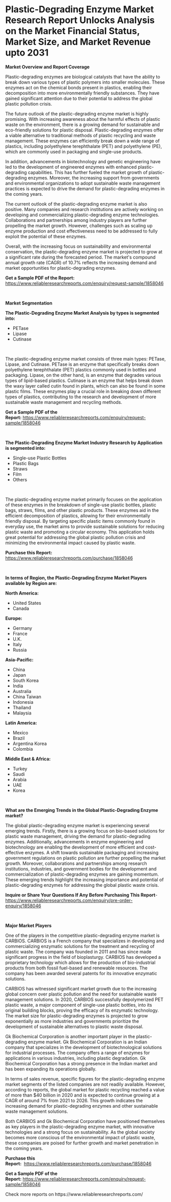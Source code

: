 <p><h1>Plastic-Degrading Enzyme Market Research Report Unlocks Analysis on the Market Financial Status, Market Size, and Market Revenue upto 2031</h1></p><p><strong>Market Overview and Report Coverage</strong></p>
<p><p>Plastic-degrading enzymes are biological catalysts that have the ability to break down various types of plastic polymers into smaller molecules. These enzymes act on the chemical bonds present in plastics, enabling their decomposition into more environmentally friendly substances. They have gained significant attention due to their potential to address the global plastic pollution crisis.</p><p>The future outlook of the plastic-degrading enzyme market is highly promising. With increasing awareness about the harmful effects of plastic waste on the environment, there is a growing demand for sustainable and eco-friendly solutions for plastic disposal. Plastic-degrading enzymes offer a viable alternative to traditional methods of plastic recycling and waste management. These enzymes can efficiently break down a wide range of plastics, including polyethylene terephthalate (PET) and polyethylene (PE), which are commonly used in packaging and single-use products.</p><p>In addition, advancements in biotechnology and genetic engineering have led to the development of engineered enzymes with enhanced plastic-degrading capabilities. This has further fueled the market growth of plastic-degrading enzymes. Moreover, the increasing support from governments and environmental organizations to adopt sustainable waste management practices is expected to drive the demand for plastic-degrading enzymes in the coming years.</p><p>The current outlook of the plastic-degrading enzyme market is also positive. Many companies and research institutions are actively working on developing and commercializing plastic-degrading enzyme technologies. Collaborations and partnerships among industry players are further propelling the market growth. However, challenges such as scaling up enzyme production and cost effectiveness need to be addressed to fully exploit the potential of these enzymes.</p><p>Overall, with the increasing focus on sustainability and environmental conservation, the plastic-degrading enzyme market is projected to grow at a significant rate during the forecasted period. The market's compound annual growth rate (CAGR) of 10.7% reflects the increasing demand and market opportunities for plastic-degrading enzymes.</p></p>
<p><strong>Get a Sample PDF of the Report:</strong> <a href="https://www.reliableresearchreports.com/enquiry/request-sample/1858046">https://www.reliableresearchreports.com/enquiry/request-sample/1858046</a></p>
<p>&nbsp;</p>
<p><strong>Market Segmentation</strong></p>
<p><strong>The Plastic-Degrading Enzyme Market Analysis by types is segmented into:</strong></p>
<p><ul><li>PETase</li><li>Lipase</li><li>Cutinase</li></ul></p>
<p>&nbsp;</p>
<p><p>The plastic-degrading enzyme market consists of three main types: PETase, Lipase, and Cutinase. PETase is an enzyme that specifically breaks down polyethylene terephthalate (PET) plastics commonly used in bottles and packaging. Lipase, on the other hand, is an enzyme that degrades various types of lipid-based plastics. Cutinase is an enzyme that helps break down the waxy layer called cutin found in plants, which can also be found in some plastic films. These enzymes play a crucial role in breaking down different types of plastics, contributing to the research and development of more sustainable waste management and recycling methods.</p></p>
<p><strong>Get a Sample PDF of the Report:</strong>&nbsp;<a href="https://www.reliableresearchreports.com/enquiry/request-sample/1858046">https://www.reliableresearchreports.com/enquiry/request-sample/1858046</a></p>
<p>&nbsp;</p>
<p><strong>The Plastic-Degrading Enzyme Market Industry Research by Application is segmented into:</strong></p>
<p><ul><li>Single-use Plastic Bottles</li><li>Plastic Bags</li><li>Straws</li><li>Film</li><li>Others</li></ul></p>
<p>&nbsp;</p>
<p><p>The plastic-degrading enzyme market primarily focuses on the application of these enzymes in the breakdown of single-use plastic bottles, plastic bags, straws, films, and other plastic products. These enzymes aid in the efficient decomposition of plastics, allowing for their environmentally friendly disposal. By targeting specific plastic items commonly found in everyday use, the market aims to provide sustainable solutions for reducing plastic waste and promoting a circular economy. This application holds great potential for addressing the global plastic pollution crisis and minimizing the environmental impact caused by plastic waste.</p></p>
<p><strong>Purchase this Report:</strong>&nbsp; <a href="https://www.reliableresearchreports.com/purchase/1858046">https://www.reliableresearchreports.com/purchase/1858046</a></p>
<p>&nbsp;</p>
<p><strong>In terms of Region, the Plastic-Degrading Enzyme Market Players available by Region are:</strong></p>
<p>
    <p> <strong> North America: </strong>
        <ul>
            <li>United States</li>
            <li>Canada</li>
        </ul>
        </p> 
    <p> <strong> Europe: </strong>
        <ul>
            <li>Germany</li>
            <li>France</li>
            <li>U.K.</li>
            <li>Italy</li>
            <li>Russia</li>
        </ul>
        </p> 
    <p> <strong> Asia-Pacific: </strong>
        <ul>
            <li>China</li>
            <li>Japan</li>
            <li>South Korea</li>
            <li>India</li>
            <li>Australia</li>
            <li>China Taiwan</li>
            <li>Indonesia</li>
            <li>Thailand</li>
            <li>Malaysia</li>
        </ul>
        </p> 
    <p> <strong> Latin America: </strong>
        <ul>
            <li>Mexico</li>
            <li>Brazil</li>
            <li>Argentina Korea</li>
            <li>Colombia</li>
        </ul>
        </p> 
    <p> <strong> Middle East & Africa: </strong>
        <ul>
            <li>Turkey</li>
            <li>Saudi</li>
            <li>Arabia</li>
            <li>UAE</li>
            <li>Korea</li>
        </ul>
    </p>
    </p>
<p>&nbsp;</p>
<p><strong>What are the Emerging Trends in the Global Plastic-Degrading Enzyme market?</strong></p>
<p><p>The global plastic-degrading enzyme market is experiencing several emerging trends. Firstly, there is a growing focus on bio-based solutions for plastic waste management, driving the demand for plastic-degrading enzymes. Additionally, advancements in enzyme engineering and biotechnology are enabling the development of more efficient and cost-effective enzymes. A shift towards sustainable packaging and increasing government regulations on plastic pollution are further propelling the market growth. Moreover, collaborations and partnerships among research institutions, industries, and government bodies for the development and commercialization of plastic-degrading enzymes are gaining momentum. These emerging trends highlight the increasing importance and potential of plastic-degrading enzymes for addressing the global plastic waste crisis.</p></p>
<p><strong>Inquire or Share Your Questions If Any Before Purchasing This Report</strong>- <a href="https://www.reliableresearchreports.com/enquiry/pre-order-enquiry/1858046">https://www.reliableresearchreports.com/enquiry/pre-order-enquiry/1858046</a></p>
<p>&nbsp;</p>
<p><strong>Major Market Players</strong></p>
<p><p>One of the players in the competitive plastic-degrading enzyme market is CARBIOS. CARBIOS is a French company that specializes in developing and commercializing enzymatic solutions for the treatment and recycling of plastic waste. The company was founded in 2011 and has since made significant progress in the field of bioplasturgy. CARBIOS has developed a proprietary technology which allows for the production of bio-industrial products from both fossil fuel-based and renewable resources. The company has been awarded several patents for its innovative enzymatic solutions. </p><p>CARBIOS has witnessed significant market growth due to the increasing global concern over plastic pollution and the need for sustainable waste management solutions. In 2020, CARBIOS successfully depolymerized PET plastic waste, a major component of single-use plastic bottles, into its original building blocks, proving the efficacy of its enzymatic technology. The market size for plastic-degrading enzymes is projected to grow exponentially as more industries and governments prioritize the development of sustainable alternatives to plastic waste disposal.</p><p>Gk Biochemical Corporation is another important player in the plastic-degrading enzyme market. Gk Biochemical Corporation is an Indian company that specializes in the development of biotechnological solutions for industrial processes. The company offers a range of enzymes for applications in various industries, including plastic degradation. Gk Biochemical Corporation has a strong presence in the Indian market and has been expanding its operations globally.</p><p>In terms of sales revenue, specific figures for the plastic-degrading enzyme market segments of the listed companies are not readily available. However, according to reports, the global market for plastic recycling reached a value of more than $40 billion in 2020 and is expected to continue growing at a CAGR of around 7% from 2021 to 2026. This growth indicates the increasing demand for plastic-degrading enzymes and other sustainable waste management solutions.</p><p>Both CARBIOS and Gk Biochemical Corporation have positioned themselves as key players in the plastic-degrading enzyme market, with innovative technologies and a strong focus on sustainability. As the global society becomes more conscious of the environmental impact of plastic waste, these companies are poised for further growth and market penetration in the coming years.</p></p>
<p><strong>Purchase this Report:</strong>&nbsp;&nbsp;<a href="https://www.reliableresearchreports.com/purchase/1858046">https://www.reliableresearchreports.com/purchase/1858046</a></p>
<p></p>
<p><strong>Get a Sample PDF of the Report:</strong>&nbsp;<a href="https://www.reliableresearchreports.com/enquiry/request-sample/1858046">https://www.reliableresearchreports.com/enquiry/request-sample/1858046</a></p>
<p>Check more reports on https://www.reliableresearchreports.com/</p>